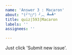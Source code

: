 ```yaml
---
name: 'Answer 3 : Macaron'
about: "(╯°□°）╯︵ ┻━┻"
title: quiz|593|Macaron
labels: ''
assignees: ''

---
```


Just click 'Submit new issue'.
